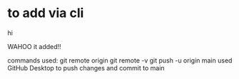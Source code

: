# to add via cli

hi

WAHOO it added!!


commands used: 
git remote origin <git url>
git remote -v
git push -u origin main
used GitHub Desktop to push changes and commit to main
